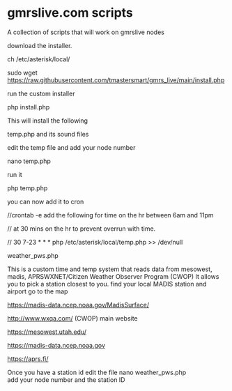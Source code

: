 # gmrslive.com scripts


A collection of scripts that will work on gmrslive nodes

download the installer.

ch /etc/asterisk/local/

sudo wget https://raw.githubusercontent.com/tmastersmart/gmrs_live/main/install.php

run the custom installer

php install.php

This will install the following

temp.php and its sound files

edit the temp file and add your node number

nano temp.php       

run it

php temp.php 

you can now add it to cron

//crontab -e add the following for time on the hr between 6am and 11pm

// at 30 mins on the hr to prevent overrun with time.

// 30 7-23 * * * php /etc/asterisk/local/temp.php >> /dev/null

weather_pws.php

This is a custom time and temp system that reads data from 
mesowest, madis, APRSWXNET/Citizen Weather Observer Program (CWOP)
It allows you to pick a station closest to you. 
find your local MADIS station and airport go to the map 

https://madis-data.ncep.noaa.gov/MadisSurface/

http://www.wxqa.com/  (CWOP) main website

https://mesowest.utah.edu/

https://madis-data.ncep.noaa.gov

https://aprs.fi/

Once you have a station id edit the file
nano weather_pws.php  
add your node number and the station ID

